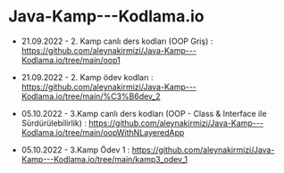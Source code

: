 # Java-Kamp---Kodlama.io
- 21.09.2022 - 2. Kamp canlı ders kodları (OOP Griş) : https://github.com/aleynakirmizi/Java-Kamp---Kodlama.io/tree/main/oop1

- 21.09.2022 - 2. Kamp ödev kodları : https://github.com/aleynakirmizi/Java-Kamp---Kodlama.io/tree/main/%C3%B6dev_2

- 05.10.2022 - 3.Kamp canlı ders kodları (OOP - Class & Interface ile Sürdürülebilirlik) : https://github.com/aleynakirmizi/Java-Kamp---Kodlama.io/tree/main/oopWithNLayeredApp
- 05.10.2022 - 3.Kamp Ödev 1 : https://github.com/aleynakirmizi/Java-Kamp---Kodlama.io/tree/main/kamp3_odev_1
